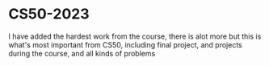 # CS50-2023
I have added the hardest work from the course, there is alot more but this is what's most important from CS50, including final project, and projects during the course, and all kinds of problems
